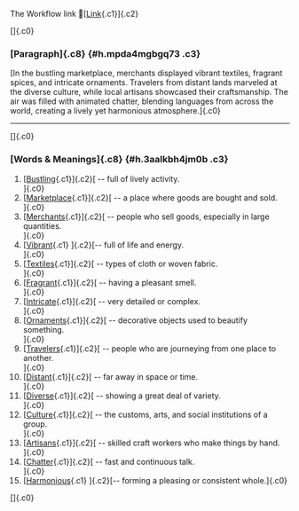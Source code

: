 The Workflow link
👏[[Link](https://www.google.com/url?q=http://www.google.com&sa=D&source=editors&ust=1760466285796857&usg=AOvVaw1JmmEzY5S9Nh3H-ijkpeWj){.c1}]{.c2}

[]{.c0}

### [Paragraph]{.c8} {#h.mpda4mgbgq73 .c3}

[In the bustling marketplace, merchants displayed vibrant textiles,
fragrant spices, and intricate ornaments. Travelers from distant lands
marveled at the diverse culture, while local artisans showcased their
craftsmanship. The air was filled with animated chatter, blending
languages from across the world, creating a lively yet harmonious
atmosphere.]{.c0}

------------------------------------------------------------------------

[]{.c0}

### [Words & Meanings]{.c8} {#h.3aalkbh4jm0b .c3}

1.  [[Bustling](https://www.google.com/url?q=http://www.google.com&sa=D&source=editors&ust=1760466285798864&usg=AOvVaw06Hb601CWFCSkBHHpJcx2u){.c1}]{.c2}[ --
    full of lively activity.\
    ]{.c0}
2.  [[Marketplace](https://www.google.com/url?q=http://www.google.com&sa=D&source=editors&ust=1760466285799292&usg=AOvVaw0m7MZQtatvchL9TQ_bWdwl){.c1}]{.c2}[ --
    a place where goods are bought and sold.\
    ]{.c0}
3.  [[Merchants](https://www.google.com/url?q=http://www.google.com&sa=D&source=editors&ust=1760466285799696&usg=AOvVaw1H3SC_6wSlw1qL2E9ct_aX){.c1}]{.c2}[ --
    people who sell goods, especially in large quantities.\
    ]{.c0}
4.  [[Vibrant](https://www.google.com/url?q=http://www.google.com&sa=D&source=editors&ust=1760466285800149&usg=AOvVaw2lxUs_NW3pZMBNq8vjq4S7){.c1}
    ]{.c2}[-- full of life and energy.\
    ]{.c0}
5.  [[Textiles](https://www.google.com/url?q=http://www.google.com&sa=D&source=editors&ust=1760466285800478&usg=AOvVaw0LENnuGS1hp6pI7Jf9e6Ex){.c1}]{.c2}[ --
    types of cloth or woven fabric.\
    ]{.c0}
6.  [[Fragrant](https://www.google.com/url?q=http://www.google.com&sa=D&source=editors&ust=1760466285800833&usg=AOvVaw0bbbQZvegaw1JdwknF8sgZ){.c1}]{.c2}[ --
    having a pleasant smell.\
    ]{.c0}
7.  [[Intricate](https://www.google.com/url?q=http://www.google.com&sa=D&source=editors&ust=1760466285801206&usg=AOvVaw1k2PDGuK1ziOEyArn1lsxs){.c1}]{.c2}[ --
    very detailed or complex.\
    ]{.c0}
8.  [[Ornaments](https://www.google.com/url?q=http://www.google.com&sa=D&source=editors&ust=1760466285801533&usg=AOvVaw25zJD24e5m6zMBHlZFB4Ws){.c1}]{.c2}[ --
    decorative objects used to beautify something.\
    ]{.c0}
9.  [[Travelers](https://www.google.com/url?q=http://www.google.com&sa=D&source=editors&ust=1760466285801925&usg=AOvVaw1aTZQC5RHm-9ARJUDwl1-T){.c1}]{.c2}[ --
    people who are journeying from one place to another.\
    ]{.c0}
10. [[Distant](https://www.google.com/url?q=http://www.google.com&sa=D&source=editors&ust=1760466285802344&usg=AOvVaw0CH7307_KWogNKJVdMCGBR){.c1}]{.c2}[ --
    far away in space or time.\
    ]{.c0}
11. [[Diverse](https://www.google.com/url?q=http://www.google.com&sa=D&source=editors&ust=1760466285802669&usg=AOvVaw3JoHSD6rdSmMi0cHb_7TlK){.c1}]{.c2}[ --
    showing a great deal of variety.\
    ]{.c0}
12. [[Culture](https://www.google.com/url?q=http://www.google.com&sa=D&source=editors&ust=1760466285803028&usg=AOvVaw3eQxBrOsme3fWAZFieGUSJ){.c1}]{.c2}[ --
    the customs, arts, and social institutions of a group.\
    ]{.c0}
13. [[Artisans](https://www.google.com/url?q=http://www.google.com&sa=D&source=editors&ust=1760466285803433&usg=AOvVaw2S5rIaGKmDFmReKp4t5fVB){.c1}]{.c2}[ --
    skilled craft workers who make things by hand.\
    ]{.c0}
14. [[Chatter](https://www.google.com/url?q=http://www.google.com&sa=D&source=editors&ust=1760466285803844&usg=AOvVaw0e0r1Sx4V8cmzVTcn-YgMC){.c1}]{.c2}[ --
    fast and continuous talk.\
    ]{.c0}
15. [[Harmonious](https://www.google.com/url?q=http://www.google.com&sa=D&source=editors&ust=1760466285804209&usg=AOvVaw2HGkqFSe4HYSOJEbVQUdi6){.c1}
    ]{.c2}[-- forming a pleasing or consistent whole.]{.c0}

[]{.c0}
